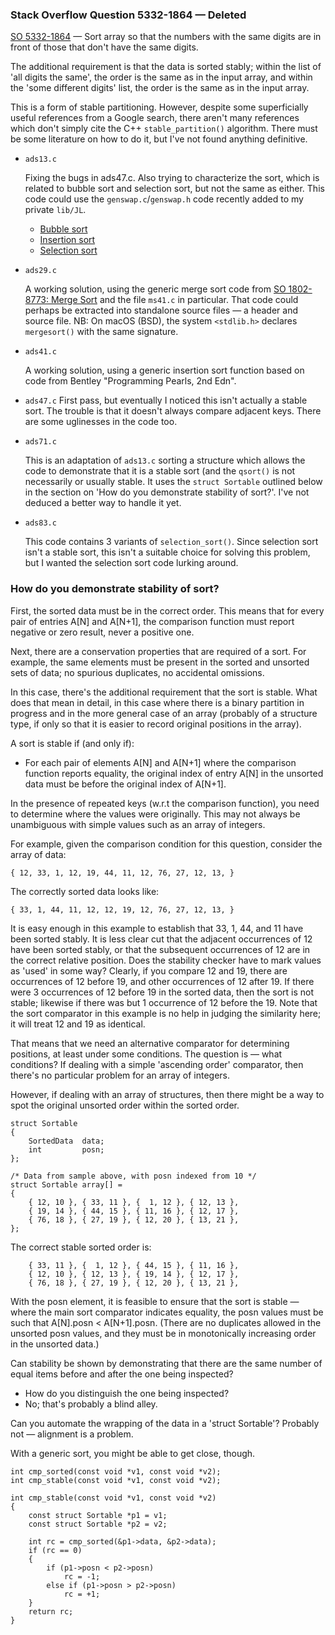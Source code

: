 ### Stack Overflow Question 5332-1864 — Deleted

[SO 5332-1864](https://stackoverflow.com/q/53321864) &mdash;
Sort array so that the numbers with the same digits are in front of
those that don't have the same digits.

The additional requirement is that the data is sorted stably; within the
list of 'all digits the same', the order is the same as in the input
array, and within the 'some different digits' list, the order is the
same as in the input array.

This is a form of stable partitioning.  However, despite some
superficially useful references from a Google search, there aren't many
references which don't simply cite the C++ `stable_partition()`
algorithm.  There must be some literature on how to do it, but I've not
found anything definitive.

* `ads13.c`

  Fixing the bugs in ads47.c.  Also trying to characterize the sort, which
  is related to bubble sort and selection sort, but not the same as either.
  This code could use the `genswap.c`/`genswap.h` code recently added to my
  private `lib/JL`.

  * [Bubble sort](https://en.wikipedia.org/wiki/Bubble_sort)
  * [Insertion sort](https://en.wikipedia.org/wiki/Insertion_sort)
  * [Selection sort](https://en.wikipedia.org/wiki/Selection_sort)

* `ads29.c`

  A working solution, using the generic merge sort code from [SO
  1802-8773: Merge Sort](https://github.com/jleffler/soq/tree/master/src/so-1882-8773)
  and the file `ms41.c` in particular.  That code could perhaps be
  extracted into standalone source files — a header and source file.
  NB: On macOS (BSD), the system `<stdlib.h>` declares `mergesort()`
  with the same signature.

* `ads41.c`

  A working solution, using a generic insertion sort function based on
  code from Bentley "Programming Pearls, 2nd Edn".

* `ads47.c`
  First pass, but eventually I noticed this isn't actually a stable
  sort.  The trouble is that it doesn't always compare adjacent keys.
  There are some uglinesses in the code too.

* `ads71.c`

  This is an adaptation of `ads13.c` sorting a structure which allows
  the code to demonstrate that it is a stable sort (and the `qsort()` is
  not necessarily or usually stable.  It uses the `struct Sortable`
  outlined below in the section on 'How do you demonstrate stability of
  sort?'.  I've not deduced a better way to handle it yet.

* `ads83.c`

  This code contains 3 variants of `selection_sort()`.  Since selection
  sort isn't a stable sort, this isn't a suitable choice for solving
  this problem, but I wanted the selection sort code lurking around.

### How do you demonstrate stability of sort?

First, the sorted data must be in the correct order.
This means that for every pair of entries A[N] and A[N+1], the
comparison function must report negative or zero result, never a
positive one.

Next, there are a conservation properties that are required of a sort.
For example, the same elements must be present in the sorted and
unsorted sets of data; no spurious duplicates, no accidental omissions.

In this case, there's the additional requirement that the sort is
stable.
What does that mean in detail, in this case where there is a binary
partition in progress and in the more general case of an array (probably
of a structure type, if only so that it is easier to record original
positions in the array).

A sort is stable if (and only if):

* For each pair of elements A[N] and A[N+1] where the comparison
  function reports equality, the original index of entry A[N] in
  the unsorted data must be before the original index of A[N+1].

In the presence of repeated keys (w.r.t the comparison function),
you need to determine where the values were originally.
This may not always be unambiguous with simple values such as an
array of integers.

For example, given the comparison condition for this question,
consider the array of data:

    { 12, 33, 1, 12, 19, 44, 11, 12, 76, 27, 12, 13, }

The correctly sorted data looks like:

    { 33, 1, 44, 11, 12, 12, 19, 12, 76, 27, 12, 13, }

It is easy enough in this example to establish that 33, 1, 44, and 11
have been sorted stably.
It is less clear cut that the adjacent occurrences of 12 have been
sorted stably, or that the subsequent occurrences of 12 are in the
correct relative position.
Does the stability checker have to mark values as 'used' in some way?
Clearly, if you compare 12 and 19, there are occurrences of 12 before
19, and other occurrences of 12 after 19.
If there were 3 occurrences of 12 before 19 in the sorted data, then the
sort is not stable; likewise if there was but 1 occurrence of 12 before
the 19.
Note that the sort comparator in this example is no help in judging the
similarity here; it will treat 12 and 19 as identical.

That means that we need an alternative comparator for determining
positions, at least under some conditions.
The question is — what conditions?
If dealing with a simple 'ascending order' comparator, then there's
no particular problem for an array of integers.

However, if dealing with an array of structures, then there might be
a way to spot the original unsorted order within the sorted order.

    struct Sortable
    {
        SortedData  data;
        int         posn;
    };

    /* Data from sample above, with posn indexed from 10 */
    struct Sortable array[] =
    {
        { 12, 10 }, { 33, 11 }, {  1, 12 }, { 12, 13 },
        { 19, 14 }, { 44, 15 }, { 11, 16 }, { 12, 17 },
        { 76, 18 }, { 27, 19 }, { 12, 20 }, { 13, 21 },
    };

The correct stable sorted order is:

        { 33, 11 }, {  1, 12 }, { 44, 15 }, { 11, 16 },
        { 12, 10 }, { 12, 13 }, { 19, 14 }, { 12, 17 },
        { 76, 18 }, { 27, 19 }, { 12, 20 }, { 13, 21 },

With the posn element, it is feasible to ensure that the sort is
stable — where the main sort comparator indicates equality, the
posn values must be such that A[N].posn < A[N+1].posn.  (There are
no duplicates allowed in the unsorted posn values, and they must
be in monotonically increasing order in the unsorted data.)

Can stability be shown by demonstrating that there are the same
number of equal items before and after the one being inspected?

* How do you distinguish the one being inspected?
* No; that's probably a blind alley.

Can you automate the wrapping of the data in a 'struct Sortable'?
Probably not — alignment is a problem.

With a generic sort, you might be able to get close, though.

    int cmp_sorted(const void *v1, const void *v2);
    int cmp_stable(const void *v1, const void *v2);

    int cmp_stable(const void *v1, const void *v2)
    {
        const struct Sortable *p1 = v1;
        const struct Sortable *p2 = v2;

        int rc = cmp_sorted(&p1->data, &p2->data);
        if (rc == 0)
        {
            if (p1->posn < p2->posn)
                rc = -1;
            else if (p1->posn > p2->posn)
                rc = +1;
        }
        return rc;
    }
